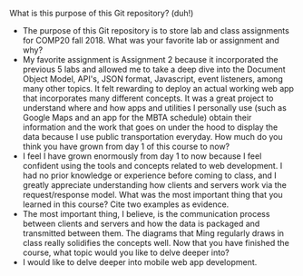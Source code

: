 What is this purpose of this Git repository? (duh!)
- The purpose of this Git repository is to store lab and class assignments for COMP20 fall 2018.
What was your favorite lab or assignment and why?
- My favorite assignment is Assignment 2 because it incorporated the previous 5 labs and allowed me to take a deep dive into the Document Object Model, API's, JSON format, Javascript, event listeners, among many other topics. It felt rewarding to deploy an actual working web app that incorporates many different concepts. It was a great project to understand where and how apps and utilities I personally use (such as Google Maps and an app for the MBTA schedule) obtain their information and the work that goes on under the hood to display the data because I use public transportation everyday.
How much do you think you have grown from day 1 of this course to now?
- I feel I have grown enormously from day 1 to now because I feel confident using the tools and concepts related to web development. I had no prior knowledge or experience before coming to class, and I greatly appreciate understanding how clients and servers work via the request/response model.
What was the most important thing that you learned in this course? Cite two examples as evidence.
- The most important thing, I believe, is the communication process between clients and servers and how the data is packaged and transmitted between them. The diagrams that Ming regularly draws in class really solidifies the concepts well.
Now that you have finished the course, what topic would you like to delve deeper into?
- I would like to delve deeper into mobile web app development.